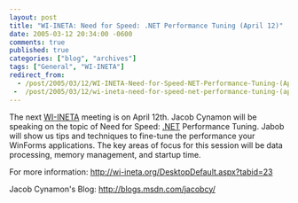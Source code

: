 ```yaml
---
layout: post
title: "WI-INETA: Need for Speed: .NET Performance Tuning (April 12)"
date: 2005-03-12 20:34:00 -0600
comments: true
published: true
categories: ["blog", "archives"]
tags: ["General", "WI-INETA"]
redirect_from: 
  - /post/2005/03/12/WI-INETA-Need-for-Speed-NET-Performance-Tuning-(April-12)
 -  /post/2005/03/12/wi-ineta-need-for-speed-net-performance-tuning-(april-12)
---
```

<!-- more -->
<p>
The next <a href="http://wi-ineta.org" target="_blank" title="Wisconsin .NET Users Group">WI-INETA</a> meeting is on April 12th. Jacob Cynamon will be speaking on the topic of Need for Speed: <a href="http://www.microsoft.com/net/" target="_blank" title=".NET">.NET</a> Performance Tuning. Jabob will&nbsp;show us&nbsp;tips and techniques to fine-tune the performance your WinForms applications. The key areas of focus for this session will be data processing, memory management, and startup time.
</p>
<p>
For more information: <a href="http://wi-ineta.org/DesktopDefault.aspx?tabid=23">http://wi-ineta.org/DesktopDefault.aspx?tabid=23</a>
</p>
<p>
Jacob Cynamon&#39;s Blog: <a href="http://blogs.msdn.com/jacobcy/">http://blogs.msdn.com/jacobcy/</a>
</p>
